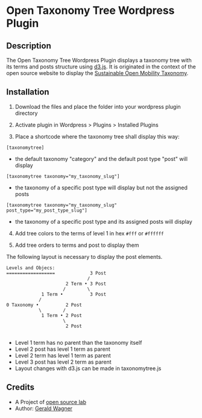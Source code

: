 # Open Taxonomy Tree Wordpress Plugin


## Description

The Open Taxonomy Tree Wordpress Plugin displays a taxonomy tree with its terms and posts structure using [d3.js](https://d3js.org/). It is originated in the context of the open source website to display the [Sustainable Open Mobility Taxonomy](https://opensourcelab.dfki.de/taxonomy/).


## Installation

1. Download the files and place the folder into your wordpress plugin directory

2. Activate plugin in Wordpress > Plugins > Installed Plugins

3. Place a shortcode where the taxonomy tree shall display this way:

`[taxonomytree]`
* the default taxonomy "category" and the default post type "post" will display

`[taxonomytree taxonomy="my_taxonomy_slug"]`
* the taxonomy of a specific post type will display but not the assigned posts

`[taxonomytree taxonomy="my_taxonomy_slug" post_type="my_post_type_slug"]`
* the taxonomy of a specific post type and its assigned posts will display

4. Add tree colors to the terms of level 1 in hex `#fff` or `#ffffff`

5. Add tree orders to terms and post to display them

The following layout is necessary to display the post elements.

```
Levels and Objecs:
==================             3 Post
                              /
                      2 Term • 3 Post
                     /        \
             1 Term •          3 Post
            /        
0 Taxonomy •          2 Post
            \        /   
             1 Term • 2 Post
                     \
                      2 Post


```
* Level 1 term has no parent than the taxonomy itself
* Level 2 post has level 1 term as parent
* Level 2 term has level 1 term as parent
* Level 3 post has level 2 term as parent
* Layout changes with d3.js can be made in taxonomytree.js


## Credits

* A Project of [open source lab](https://opensourcelab.dfki.de/)
* Author: [Gerald Wagner](https://github.com/6erald/)
